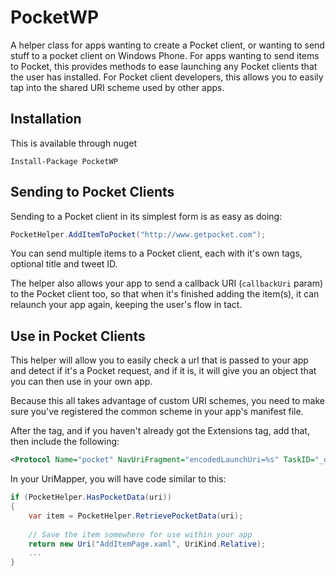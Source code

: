 PocketWP
========

A helper class for apps wanting to create a Pocket client, or wanting to send stuff to a pocket client on Windows Phone. For apps wanting to send items to Pocket, this provides methods to ease launching any Pocket clients that the user has installed. For Pocket client developers, this allows you to easily tap into the shared URI scheme used by other apps. 

## Installation ##
This is available through nuget 

```
Install-Package PocketWP
```

## Sending to Pocket Clients ##
Sending to a Pocket client in its simplest form is as easy as doing:

```c#
PocketHelper.AddItemToPocket("http://www.getpocket.com");
```

You can send multiple items to a Pocket client, each with it's own tags, optional title and tweet ID. 

The helper also allows your app to send a callback URI (`callbackUri` param) to the Pocket client too, so that when it's finished adding the item(s), it can relaunch your app again, keeping the user's flow in tact.

## Use in Pocket Clients ##
This helper will allow you to easily check a url that is passed to your app and detect if it's a Pocket request, and if it is, it will give you an object that you can then use in your own app.

Because this all takes advantage of custom URI schemes, you need to make sure you've registered the common scheme in your app's manifest file.

After the <Token> tag, and if you haven't already got the Extensions tag, add that, then include the following:
```xml
<Protocol Name="pocket" NavUriFragment="encodedLaunchUri=%s" TaskID="_default" />
```

In your UriMapper, you will have code similar to this:

```c#
if (PocketHelper.HasPocketData(uri))
{
    var item = PocketHelper.RetrievePocketData(uri);
    
    // Save the item somewhere for use within your app
    return new Uri("AddItemPage.xaml", UriKind.Relative);
    ...
}
```
